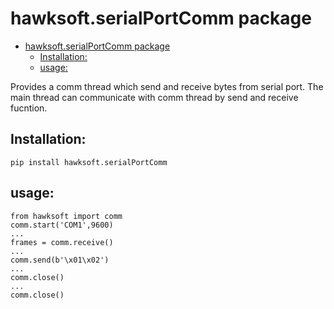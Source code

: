 # hawksoft.serialPortComm package

- [hawksoft.serialPortComm package](#hawksoftserialportcomm-package)
  - [Installation:](#installation)
  - [usage:](#usage)

Provides a comm thread which send and receive bytes from serial port. The main thread can communicate with comm thread by  send and receive fucntion.


## Installation:

```
pip install hawksoft.serialPortComm
```

## usage:

```
from hawksoft import comm
comm.start('COM1',9600)
...
frames = comm.receive()
...
comm.send(b'\x01\x02')
...
comm.close()
...
comm.close()

```

